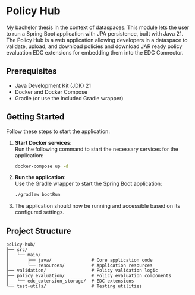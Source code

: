 # Policy Hub

My bachelor thesis in the context of dataspaces. This module lets the user to run a Spring Boot application with JPA persistence, built with Java 21.
The Policy Hub is a web application allowing developers in a dataspace to validate, upload, and download policies and download JAR ready policy evaluation EDC extensions for embedding them into the EDC Connector.

## Prerequisites

- Java Development Kit (JDK) 21
- Docker and Docker Compose
- Gradle (or use the included Gradle wrapper)

## Getting Started

Follow these steps to start the application:

1. **Start Docker services**:
   <br />Run the following command to start the necessary services for the application:
   ```bash
   docker-compose up -d
   ```

2. **Run the application**:
   <br />Use the Gradle wrapper to start the Spring Boot application:
   ```bash
   ./gradlew bootRun
   ```

3. The application should now be running and accessible based on its configured settings.

## Project Structure

```
policy-hub/
├── src/
│   └── main/
│       ├── java/               # Core application code
│       └── resources/          # Application resources
├── validation/                 # Policy validation logic
├── policy_evaluation/          # Policy evaluation components
│   └── edc_extension_storage/  # EDC extensions
└── test-utils/                 # Testing utilities
```
